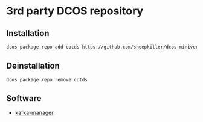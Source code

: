 # 3rd party DCOS repository
## Installation
```sh
dcos package repo add cotds https://github.com/sheepkiller/dcos-miniverse/archive/master.zip
```
## Deinstallation
```sh
dcos package repo remove cotds
```
## Software
* [kafka-manager](http://github.com/yahoo/kafka-manager)
